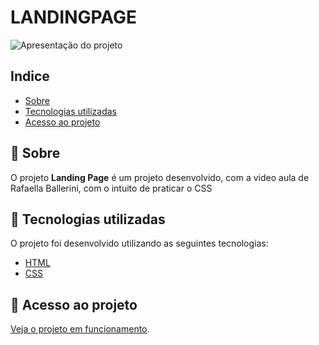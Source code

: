 # LANDINGPAGE

![Apresentação do projeto](../html/public/landing.png)

## Indice

- [Sobre](#-sobre)
- [Tecnologias utilizadas](#-tecnologias-utilizadas)
- [Acesso ao projeto](#-acesso-ao-projeto)

## 🔖 Sobre

O projeto **Landing Page** é um projeto desenvolvido, com a video aula de Rafaella Ballerini, com o intuito de praticar o CSS

## 🚀 Tecnologias utilizadas

O projeto foi desenvolvido utilizando as seguintes tecnologias:

- [HTML](https://developer.mozilla.org/pt-BR/docs/Web/HTML)
- [CSS](https://developer.mozilla.org/pt-BR/docs/Web/CSS)


## 📁 Acesso ao projeto

[Veja o projeto em funcionamento](https://sparkly-bienenstitch-157b8c.netlify.app/).





